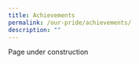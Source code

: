 ```yaml
---
title: Achievements
permalink: /our-pride/achievements/
description: ""
---
```


Page under construction
